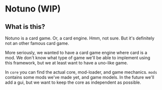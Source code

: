 # Notuno (WIP)

## What is this?

Notuno is a card game. Or, a card engine. Hmm, not sure. But it's definitely not an other famous card game.

More seriously, we wanted to have a card game engine where card is a mod. We don't know what type of game we'll be able to implement using this framework, but we at least want to have a uno-like game.

In `core` you can find the actual core, mod-loader, and game mechanics. `mods` contains some mods we've made yet, and game models. In the future we'll add a gui, but we want to keep the core as independent as possible.